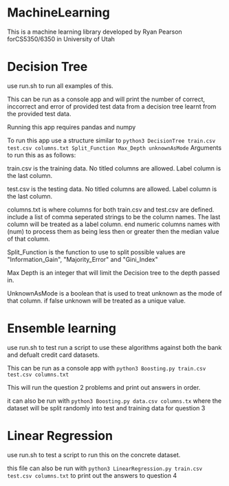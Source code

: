 # MachineLearning
This is a machine learning library developed by Ryan Pearson forCS5350/6350 in University of Utah

# Decision Tree

use run.sh to run all examples of this.

This can be run as a console app and will print the number of correct, inccorrect and error of provided test data 
from a decision tree learnt from the provided test data. 

Running this app requires pandas and numpy

To run this app use a structure similar to `python3 DecisionTree train.csv test.csv columns.txt Split_Function Max_Depth unknownAsMode`
Arguments to run this as as follows:

train.csv is the training data. No titled columns are allowed. Label column is the last column.

test.csv is the testing data. No titled columns are allowed. Label column is the last column.

columns.txt is where columns for both train.csv and test.csv are defined. include a list of comma seperated strings
to be the column names. The last column will be treated as a label column. end numeric columns names with (num) to 
process them as being less then or greater then the median value of that column.

Split_Function is the function to use to split possible values are "Information_Gain", "Majority_Error" and "Gini_Index"

Max Depth is an integer that will limit the Decision tree to the depth passed in.

UnknownAsMode is a boolean that is used to treat unknown as the mode of that column. if false unknown will be 
treated as a unique value.

# Ensemble learning

use run.sh to test run a script to use these algorithms against both the bank and defualt credit card datasets. 

This can be run as a console app with `python3 Boosting.py train.csv test.csv columns.txt`

This will run the question 2 problems and print out answers in order. 

it can also be run with `python3 Boosting.py data.csv columns.tx` where the dataset will be split randomly into test and training data for question 3

# Linear Regression

use run.sh to test a script to run this on the concrete dataset. 

this file can also be run with `python3 LinearRegression.py train.csv test.csv columns.txt` to print out the answers to question 4
